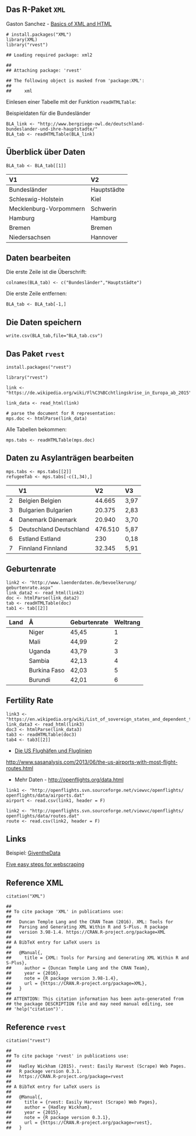 Das R-Paket `XML`
-----------------

Gaston Sanchez - [Basics of XML and
HTML](https://www.dropbox.com/s/eyd4t9h7n9fx0du/getting_web_data_r3_basics_xml_html.pdf?dl=0)

    # install.packages("XML")
    library(XML)
    library("rvest")

    ## Loading required package: xml2

    ## 
    ## Attaching package: 'rvest'

    ## The following object is masked from 'package:XML':
    ## 
    ##     xml

Einlesen einer Tabelle mit der Funktion `readHTMLTable`:

Beispieldaten für die Bundesländer

    BLA_link <- "http://www.bergziege-owl.de/deutschland-
    bundeslander-und-ihre-hauptstadte/"
    BLA_tab <- readHTMLTable(BLA_link)

Überblick über Daten
--------------------

    BLA_tab <- BLA_tab[[1]]

<table>
<thead>
<tr class="header">
<th align="left">V1</th>
<th align="left">V2</th>
</tr>
</thead>
<tbody>
<tr class="odd">
<td align="left">Bundesländer</td>
<td align="left">Hauptstädte</td>
</tr>
<tr class="even">
<td align="left">Schleswig-Holstein</td>
<td align="left">Kiel</td>
</tr>
<tr class="odd">
<td align="left">Mecklenburg-Vorpommern</td>
<td align="left">Schwerin</td>
</tr>
<tr class="even">
<td align="left">Hamburg</td>
<td align="left">Hamburg</td>
</tr>
<tr class="odd">
<td align="left">Bremen</td>
<td align="left">Bremen</td>
</tr>
<tr class="even">
<td align="left">Niedersachsen</td>
<td align="left">Hannover</td>
</tr>
</tbody>
</table>

Daten bearbeiten
----------------

Die erste Zeile ist die Überschrift:

    colnames(BLA_tab) <- c("Bundesländer","Hauptstädte")

Die erste Zeile entfernen:

    BLA_tab <- BLA_tab[-1,]

Die Daten speichern
-------------------

    write.csv(BLA_tab,file="BLA_tab.csv")

Das Paket `rvest`
-----------------

    install.packages("rvest")

    library("rvest")

    link <- "https://de.wikipedia.org/wiki/Fl%C3%BCchtlingskrise_in_Europa_ab_2015"

    link_data <- read_html(link)

    # parse the document for R representation:
    mps.doc <- htmlParse(link_data)

Alle Tabellen bekommen:

    mps.tabs <- readHTMLTable(mps.doc) 

Daten zu Asylanträgen bearbeiten
--------------------------------

    mps.tabs <- mps.tabs[[2]]
    refugeeTab <- mps.tabs[-c(1,34),]

<table>
<thead>
<tr class="header">
<th align="left"></th>
<th align="left">V1</th>
<th align="left">V2</th>
<th align="left">V3</th>
</tr>
</thead>
<tbody>
<tr class="odd">
<td align="left">2</td>
<td align="left">Belgien Belgien</td>
<td align="left">44.665</td>
<td align="left">3,97</td>
</tr>
<tr class="even">
<td align="left">3</td>
<td align="left">Bulgarien Bulgarien</td>
<td align="left">20.375</td>
<td align="left">2,83</td>
</tr>
<tr class="odd">
<td align="left">4</td>
<td align="left">Danemark Dänemark</td>
<td align="left">20.940</td>
<td align="left">3,70</td>
</tr>
<tr class="even">
<td align="left">5</td>
<td align="left">Deutschland Deutschland</td>
<td align="left">476.510</td>
<td align="left">5,87</td>
</tr>
<tr class="odd">
<td align="left">6</td>
<td align="left">Estland Estland</td>
<td align="left">230</td>
<td align="left">0,18</td>
</tr>
<tr class="even">
<td align="left">7</td>
<td align="left">Finnland Finnland</td>
<td align="left">32.345</td>
<td align="left">5,91</td>
</tr>
</tbody>
</table>

Geburtenrate
------------

    link2 <- "http://www.laenderdaten.de/bevoelkerung/
    geburtenrate.aspx"
    link_data2 <- read_html(link2)
    doc <- htmlParse(link_data2)
    tab <- readHTMLTable(doc)
    tab1 <- tab[[2]]

<table>
<thead>
<tr class="header">
<th align="left">Land</th>
<th align="left">Â</th>
<th align="left">Geburtenrate</th>
<th align="left">Weltrang</th>
</tr>
</thead>
<tbody>
<tr class="odd">
<td align="left"></td>
<td align="left">Niger</td>
<td align="left">45,45</td>
<td align="left">1</td>
</tr>
<tr class="even">
<td align="left"></td>
<td align="left">Mali</td>
<td align="left">44,99</td>
<td align="left">2</td>
</tr>
<tr class="odd">
<td align="left"></td>
<td align="left">Uganda</td>
<td align="left">43,79</td>
<td align="left">3</td>
</tr>
<tr class="even">
<td align="left"></td>
<td align="left">Sambia</td>
<td align="left">42,13</td>
<td align="left">4</td>
</tr>
<tr class="odd">
<td align="left"></td>
<td align="left">Burkina Faso</td>
<td align="left">42,03</td>
<td align="left">5</td>
</tr>
<tr class="even">
<td align="left"></td>
<td align="left">Burundi</td>
<td align="left">42,01</td>
<td align="left">6</td>
</tr>
</tbody>
</table>

Fertility Rate
--------------

    link3 <- "https://en.wikipedia.org/wiki/List_of_sovereign_states_and_dependent_territories_by_fertility_rate"
    link_data3 <- read_html(link3)
    doc3 <- htmlParse(link_data3)
    tab3 <- readHTMLTable(doc3)
    tab4 <- tab3[[2]]

-   [Die US Flughäfen und
    Fluglinien](http://www.sasanalysis.com/2013/06/the-us-airports-with-most-flight-routes.html)

<http://www.sasanalysis.com/2013/06/the-us-airports-with-most-flight-routes.html>

-   Mehr Daten - <http://openflights.org/data.html>

<!-- -->

    link1 <- "http://openflights.svn.sourceforge.net/viewvc/openflights/
    openflights/data/airports.dat"
    airport <- read.csv(link1, header = F)

    link2 <- "http://openflights.svn.sourceforge.net/viewvc/openflights/
    openflights/data/routes.dat"
    route <- read.csv(link2, header = F)

Links
-----

Beispiel:
[GiventheData](http://giventhedata.blogspot.de/2012/08/r-and-web-for-beginners-part-iii.html)

[Five easy steps for
webscraping](http://www.unt.edu/rss/class/Jon/Benchmarks/ScrapingData_L_JDS_Nov2013.pdf)

Reference XML
-------------

    citation("XML")

    ## 
    ## To cite package 'XML' in publications use:
    ## 
    ##   Duncan Temple Lang and the CRAN Team (2016). XML: Tools for
    ##   Parsing and Generating XML Within R and S-Plus. R package
    ##   version 3.98-1.4. https://CRAN.R-project.org/package=XML
    ## 
    ## A BibTeX entry for LaTeX users is
    ## 
    ##   @Manual{,
    ##     title = {XML: Tools for Parsing and Generating XML Within R and S-Plus},
    ##     author = {Duncan Temple Lang and the CRAN Team},
    ##     year = {2016},
    ##     note = {R package version 3.98-1.4},
    ##     url = {https://CRAN.R-project.org/package=XML},
    ##   }
    ## 
    ## ATTENTION: This citation information has been auto-generated from
    ## the package DESCRIPTION file and may need manual editing, see
    ## 'help("citation")'.

Reference `rvest`
-----------------

    citation("rvest")

    ## 
    ## To cite package 'rvest' in publications use:
    ## 
    ##   Hadley Wickham (2015). rvest: Easily Harvest (Scrape) Web Pages.
    ##   R package version 0.3.1.
    ##   https://CRAN.R-project.org/package=rvest
    ## 
    ## A BibTeX entry for LaTeX users is
    ## 
    ##   @Manual{,
    ##     title = {rvest: Easily Harvest (Scrape) Web Pages},
    ##     author = {Hadley Wickham},
    ##     year = {2015},
    ##     note = {R package version 0.3.1},
    ##     url = {https://CRAN.R-project.org/package=rvest},
    ##   }
